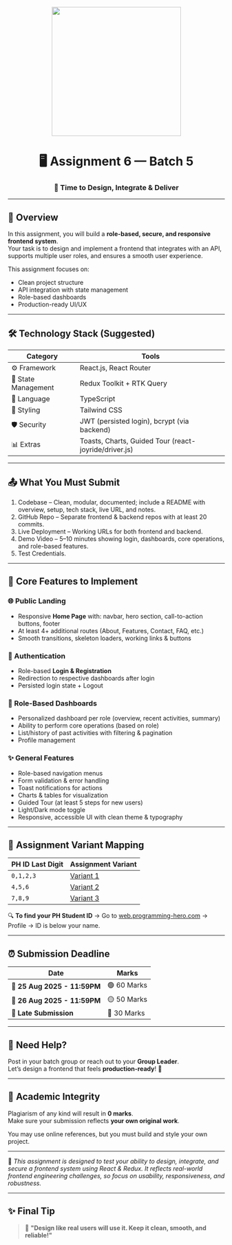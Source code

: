<p align="center">
  <img src="https://t4.ftcdn.net/jpg/03/06/88/29/360_F_306882952_XYkVbLIWubBrEyg5vvjcKisffe8CsuZG.jpg" width="300"/>
</p>

<h1 align="center">🖥️ Assignment 6 — Batch 5</h1>
<h3 align="center">🚀 Time to Design, Integrate & Deliver</h3>

---

## 📌 Overview

In this assignment, you will build a **role-based, secure, and responsive frontend system**.  
Your task is to design and implement a frontend that integrates with an API, supports multiple user roles, and ensures a smooth user experience.  

This assignment focuses on:  
- Clean project structure  
- API integration with state management  
- Role-based dashboards  
- Production-ready UI/UX  

---

## 🛠️ Technology Stack (Suggested)

| Category | Tools |
|---------|-------|
| ⚙️ Framework | React.js, React Router |
| 🧠 State Management | Redux Toolkit + RTK Query |
| 🧩 Language | TypeScript |
| 🎨 Styling | Tailwind CSS |
| 🛡️ Security | JWT (persisted login), bcrypt (via backend) |
| 📊 Extras | Toasts, Charts, Guided Tour (react-joyride/driver.js) |

---

## 📤 What You Must Submit

1.	Codebase – Clean, modular, documented; include a README with overview, setup, tech stack, live URL, and notes.
2.	GitHub Repo – Separate frontend & backend repos with at least 20 commits.
3.	Live Deployment – Working URLs for both frontend and backend.
4.	Demo Video – 5–10 minutes showing login, dashboards, core operations, and role-based features.
5.	Test Credentials.

---

## 🔑 Core Features to Implement

### 🌐 Public Landing
- Responsive **Home Page** with: navbar, hero section, call-to-action buttons, footer  
- At least 4+ additional routes (About, Features, Contact, FAQ, etc.)  
- Smooth transitions, skeleton loaders, working links & buttons  

### 🔐 Authentication
- Role-based **Login & Registration**  
- Redirection to respective dashboards after login  
- Persisted login state + Logout  

### 👤 Role-Based Dashboards
- Personalized dashboard per role (overview, recent activities, summary)  
- Ability to perform core operations (based on role)  
- List/history of past activities with filtering & pagination  
- Profile management  

### ✨ General Features
- Role-based navigation menus  
- Form validation & error handling  
- Toast notifications for actions  
- Charts & tables for visualization  
- Guided Tour (at least 5 steps for new users)  
- Light/Dark mode toggle  
- Responsive, accessible UI with clean theme & typography  

---

## 🔢 Assignment Variant Mapping

| PH ID Last Digit | Assignment Variant |
|------------------|--------------------|
| `0,1,2,3`        | [Variant 1](./1.%20Digital%20Wallet%20Frontend.md) |
| `4,5,6`          | [Variant 2](./2.%20Ride%20Booking%20Frontend.md) |
| `7,8,9`          | [Variant 3](./3.%20Parcel%20Delivery%20Frontend.md) |

🔍 **To find your PH Student ID** → Go to [web.programming-hero.com](https://web.programming-hero.com) → Profile → ID is below your name.

---

## ⏰ Submission Deadline

| Date | Marks |
|------|-------|
| 📅 **25 Aug 2025 - 11:59PM** | 🟢 60 Marks |
| 📅 **26 Aug 2025 - 11:59PM** | 🟡 50 Marks |
| 📅 **Late Submission** | 🔴 30 Marks |

---

## 💬 Need Help?

Post in your batch group or reach out to your **Group Leader**.  
Let’s design a frontend that feels **production-ready**! 💪

---

## 🚫 Academic Integrity

Plagiarism of any kind will result in **0 marks**.  
Make sure your submission reflects **your own original work**.  

You may use online references, but you must build and style your own project.  

---

📌 *This assignment is designed to test your ability to design, integrate, and secure a frontend system using React & Redux. It reflects real-world frontend engineering challenges, so focus on usability, responsiveness, and robustness.*  

---

## ✨ Final Tip

> 🎨 **"Design like real users will use it. Keep it clean, smooth, and reliable!"**
